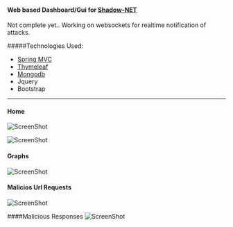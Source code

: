 #### Web based Dashboard/Gui for [Shadow-NET](https://github.com/Sagher/Shadow-NET)
 
Not complete yet.. Working on websockets for realtime notification of attacks.


#####Technologies Used:
- [Spring MVC](http://docs.spring.io/spring/docs/current/spring-framework-reference/html/mvc.html)
- [Thymeleaf](http://www.thymeleaf.org/)
- [Mongodb](https://www.mongodb.com/)
- Jquery
- Bootstrap

---
#### Home
![ScreenShot](https://cloud.githubusercontent.com/assets/20042101/19225471/bc206ae0-8eb6-11e6-81eb-835bcfba13c8.png)

![ScreenShot](https://cloud.githubusercontent.com/assets/20042101/19225469/bbf0d294-8eb6-11e6-90fb-69d5f9de9637.png)

#### Graphs 
![ScreenShot](https://cloud.githubusercontent.com/assets/20042101/19225468/bbb89ffa-8eb6-11e6-9962-10ece7ae170a.png)


#### Malicios Url Requests
![ScreenShot](https://cloud.githubusercontent.com/assets/20042101/19225472/bc237168-8eb6-11e6-9462-d63f55cf8e4b.png)

####Malicious Responses
![ScreenShot](https://cloud.githubusercontent.com/assets/20042101/19225470/bbf3605e-8eb6-11e6-90ce-a2947de0a04e.png)
